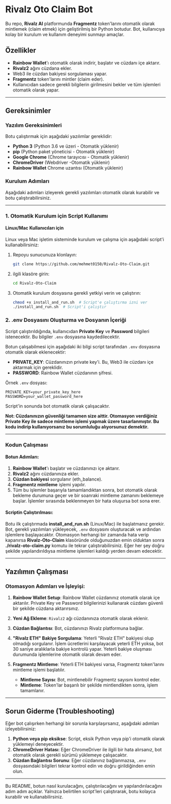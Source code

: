 # **Rivalz Oto Claim Bot**

Bu repo, **Rivalz AI** platformunda **Fragmentz** token'larını otomatik olarak mintlemek (claim etmek) için geliştirilmiş bir Python botudur. Bot, kullanıcıya kolay bir kurulum ve kullanım deneyimi sunmayı amaçlar.

## **Özellikler**

- **Rainbow Wallet**'ı otomatik olarak indirir, başlatır ve cüzdanı içe aktarır.
- **Rivalz2** ağını cüzdana ekler.
- Web3 ile cüzdan bakiyesi sorgulaması yapar.
- **Fragmentz** token'larını mintler (claim eder).
- Kullanıcıdan sadece gerekli bilgilerin girilmesini bekler ve tüm işlemleri otomatik olarak yapar.

---

## **Gereksinimler**

### **Yazılım Gereksinimleri**
Botu çalıştırmak için aşağıdaki yazılımlar gereklidir:

- **Python 3** (Python 3.6 ve üzeri - Otomatik yüklenir)
- **pip** (Python paket yöneticisi - Otomatik yüklenir)
- **Google Chrome** (Chrome tarayıcısı - Otomatik yüklenir)
- **ChromeDriver** (Webdriver -Otomatik yüklenir)
- **Rainbow Wallet** Chrome uzantısı (Otomatik yüklenir)

### **Kurulum Adımları**

Aşağıdaki adımları izleyerek gerekli yazılımları otomatik olarak kurabilir ve botu çalıştırabilirsiniz.

---

### **1. Otomatik Kurulum için Script Kullanımı**

#### **Linux/Mac Kullanıcıları için**

Linux veya Mac işletim sisteminde kurulum ve çalışma için aşağıdaki script'i kullanabilirsiniz:

1. Repoyu sunucunuza klonlayın:
   ```bash
   git clone https://github.com/mehmet0150/Rivalz-Oto-Claim.git
   ```
3. ilgili klasöre girin:
   ```bash
   cd Rivalz-Oto-Claim
   ```
4. Otomatik kurulum dosyasına gerekli yetkiyi verin ve çalıştırın:
    ```bash
    chmod +x install_and_run.sh  # Script'e çalıştırma izni ver
    ./install_and_run.sh  # Script'i çalıştır
    ```

### **2. .env Dosyasını Oluşturma ve Dosyanın İçeriği**

Script çalıştırıldığında, kullanıcıdan **Private Key** ve **Password** bilgileri istenecektir. Bu bilgiler `.env` dosyasına kaydedilecektir.

Botun çalışabilmesi için aşağıdaki iki bilgi script tarafından `.env` dosyasına otomatik olarak eklenecektir:

- **PRIVATE_KEY**: Cüzdanınızın private key'i. Bu, Web3 ile cüzdanı içe aktarmak için gereklidir.
- **PASSWORD**: Rainbow Wallet cüzdanının şifresi.

Örnek `.env` dosyası:

```env
PRIVATE_KEY=your_private_key_here
PASSWORD=your_wallet_password_here
```
Script'in sonunda bot otomatik olarak çalışacaktır.

**Not: Cüzdanınızın güvenliği tamamen size aittir. Otomasyon verdiğiniz Private Key ile sadece mintleme işlemi yapmak üzere tasarlanmıştır. Bu kodu indirip kullanıyorsanız bu sorumluluğu alıyorsunuz demektir.**

---

### **Kodun Çalışması**

#### **Botun Adımları:**

1. **Rainbow Wallet**'ı başlatır ve cüzdanınızı içe aktarır.
2. **Rivalz2** ağını cüzdanınıza ekler.
3. **Cüzdan bakiyesi** sorgulanır (eth_balance).
4. **Fragmentz mintleme** işlemi yapılır.
5. Tüm bu işlemler başarıyla tamamlandıktan sonra, bot otomatik olarak bekleme durumuna geçer ve bir soanraki mintleme zamanını beklemeye başlar. İşlemler sırasında beklenmeyen bir hata oluşursa bot sona erer.

#### **Scriptin Çalıştırılması:**

Botu ilk çalıştırmada **install_and_run.sh** (Linux/Mac) ile başlatmanız gerekir. Bot, gerekli yazılımları yükleyecek, `.env` dosyasını oluşturacak ve ardından işlemlere başlayacaktır. Otomasyon herhangi bir zamanda hata verip kapanırsa **Rivalz-Oto-Claim** klasöründe olduğunuzdan emin olduktan sonra **./rivalz-oto-claim.py** komutu ile tekrar çalıştırabilirsiniz. Eğer her şey doğru şekilde yapılandırıldıysa mintleme işlemleri kaldığı yerden devam edecektir.

---

## **Yazılımın Çalışması**

### **Otomasyon Adımları ve İşleyişi:**

1. **Rainbow Wallet Setup**: Rainbow Wallet cüzdanınız otomatik olarak içe aktarılır. Private Key ve Password bilgilerinizi kullanarak cüzdanı güvenli bir şekilde cüzdana aktarırsınız.
   
2. **Yeni Ağ Ekleme**: `Rivalz2` ağı cüzdanınıza otomatik olarak eklenir.

3. **Cüzdan Bağlantısı**: Bot, cüzdanınızı Rivalz platformuna bağlar.

4. **"Rivalz ETH" Bakiye Sorgulama**: Yeterli "Rivalz ETH" bakiyesi olup olmadığı sorgulanır. İşlem ücretlerini karşılayacak yeterli ETH yoksa, bot 30 saniye aralıklarla bakiye kontrolü yapar. Yeterli bakiye oluşması durumunda işlemlerine otomatik olarak devam eder.

5. **Fragmentz Mintleme**: Yeterli ETH bakiyesi varsa, Fragmentz token'larını mintleme işlemi başlatılır. 

   - **Mintleme Sayısı**: Bot, mintlenebilir Fragmentz sayısını kontrol eder.
   - **Mintleme**: Token'lar başarılı bir şekilde mintlendikten sonra, işlem tamamlanır.

---

## **Sorun Giderme (Troubleshooting)**

Eğer bot çalışırken herhangi bir sorunla karşılaşırsanız, aşağıdaki adımları izleyebilirsiniz:

1. **Python veya pip eksikse**: Script, eksik Python veya pip'i otomatik olarak yüklemeyi deneyecektir.
2. **ChromeDriver Hatası**: Eğer ChromeDriver ile ilgili bir hata alırsanız, bot otomatik olarak gerekli sürümü yüklemeye çalışacaktır.
3. **Cüzdan Bağlantısı Sorunu**: Eğer cüzdanınız bağlanmazsa, `.env` dosyasındaki bilgileri tekrar kontrol edin ve doğru girildiğinden emin olun.

---

Bu README, botun nasıl kurulacağını, çalıştırılacağını ve yapılandırılacağını adım adım açıklar. Yalnızca belirtilen script'leri çalıştırarak, botu kolayca kurabilir ve kullanabilirsiniz.

